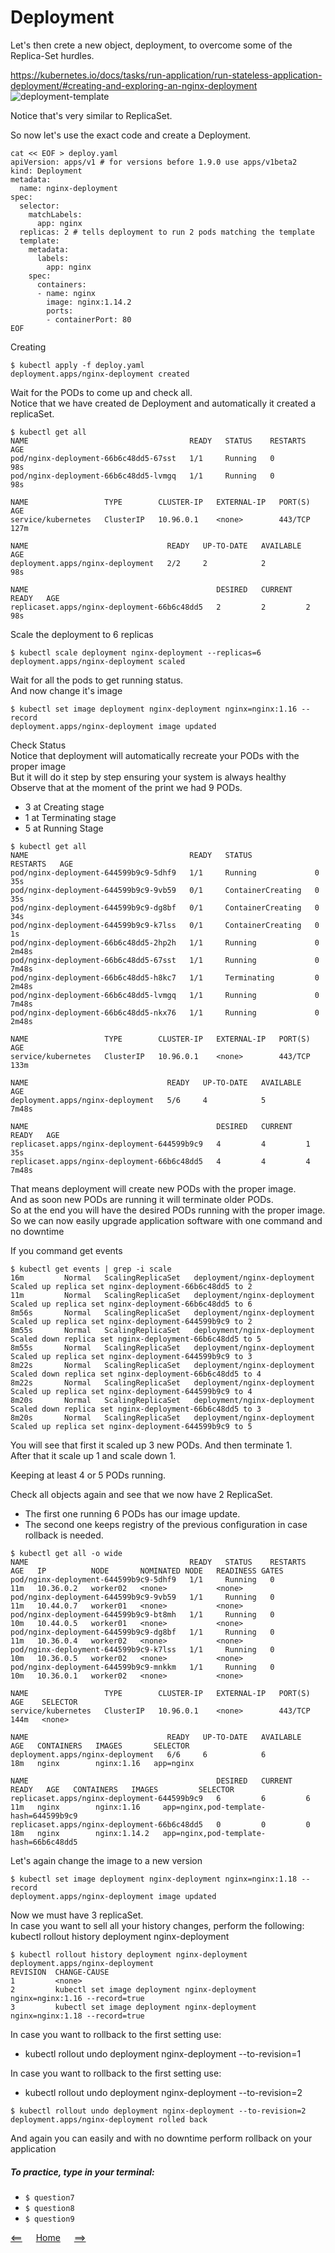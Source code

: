 # Deployment

Let's then crete a new object, deployment, to overcome some of the Replica-Set hurdles.

https://kubernetes.io/docs/tasks/run-application/run-stateless-application-deployment/#creating-and-exploring-an-nginx-deployment
![deployment-template](images/deploy-template.JPG)

Notice that's very similar to ReplicaSet.

So now let's use the exact code and create a Deployment.

```
cat << EOF > deploy.yaml
apiVersion: apps/v1 # for versions before 1.9.0 use apps/v1beta2
kind: Deployment
metadata:
  name: nginx-deployment
spec:
  selector:
    matchLabels:
      app: nginx
  replicas: 2 # tells deployment to run 2 pods matching the template
  template:
    metadata:
      labels:
        app: nginx
    spec:
      containers:
      - name: nginx
        image: nginx:1.14.2
        ports:
        - containerPort: 80
EOF
```

Creating
```
$ kubectl apply -f deploy.yaml
deployment.apps/nginx-deployment created

```

Wait for the PODs to come up and check all. <br />
Notice that we have created de Deployment and automatically it created a replicaSet.

```
$ kubectl get all
NAME                                    READY   STATUS    RESTARTS   AGE
pod/nginx-deployment-66b6c48dd5-67sst   1/1     Running   0          98s
pod/nginx-deployment-66b6c48dd5-lvmgq   1/1     Running   0          98s

NAME                 TYPE        CLUSTER-IP   EXTERNAL-IP   PORT(S)   AGE
service/kubernetes   ClusterIP   10.96.0.1    <none>        443/TCP   127m

NAME                               READY   UP-TO-DATE   AVAILABLE   AGE
deployment.apps/nginx-deployment   2/2     2            2           98s

NAME                                          DESIRED   CURRENT   READY   AGE
replicaset.apps/nginx-deployment-66b6c48dd5   2         2         2       98s
```

Scale the deployment to 6 replicas

```
$ kubectl scale deployment nginx-deployment --replicas=6
deployment.apps/nginx-deployment scaled
```

Wait for all the pods to get running status. <br />
And now change it's image

```
$ kubectl set image deployment nginx-deployment nginx=nginx:1.16 --record
deployment.apps/nginx-deployment image updated
```

Check Status <br />
Notice that deployment will automatically recreate your PODs with the proper image <br />
But it will do it step by step ensuring your system is always healthy <br />
Observe that at the moment of the print we had 9 PODs. <br />

- 3 at Creating stage
- 1 at Terminating stage
- 5 at Running Stage



```
$ kubectl get all
NAME                                    READY   STATUS              RESTARTS   AGE
pod/nginx-deployment-644599b9c9-5dhf9   1/1     Running             0          35s
pod/nginx-deployment-644599b9c9-9vb59   0/1     ContainerCreating   0          35s
pod/nginx-deployment-644599b9c9-dg8bf   0/1     ContainerCreating   0          34s
pod/nginx-deployment-644599b9c9-k7lss   0/1     ContainerCreating   0          1s
pod/nginx-deployment-66b6c48dd5-2hp2h   1/1     Running             0          2m48s
pod/nginx-deployment-66b6c48dd5-67sst   1/1     Running             0          7m48s
pod/nginx-deployment-66b6c48dd5-h8kc7   1/1     Terminating         0          2m48s
pod/nginx-deployment-66b6c48dd5-lvmgq   1/1     Running             0          7m48s
pod/nginx-deployment-66b6c48dd5-nkx76   1/1     Running             0          2m48s

NAME                 TYPE        CLUSTER-IP   EXTERNAL-IP   PORT(S)   AGE
service/kubernetes   ClusterIP   10.96.0.1    <none>        443/TCP   133m

NAME                               READY   UP-TO-DATE   AVAILABLE   AGE
deployment.apps/nginx-deployment   5/6     4            5           7m48s

NAME                                          DESIRED   CURRENT   READY   AGE
replicaset.apps/nginx-deployment-644599b9c9   4         4         1       35s
replicaset.apps/nginx-deployment-66b6c48dd5   4         4         4       7m48s
```


That means deployment will create new PODs with the proper image. <br />
And as soon new PODs are running it will terminate older PODs. <br />
So at the end you will have the desired PODs running with the proper image. <br />
So we can now easily upgrade application software with one command and no downtime <br />

If you command get events
```
$ kubectl get events | grep -i scale
16m         Normal   ScalingReplicaSet   deployment/nginx-deployment              Scaled up replica set nginx-deployment-66b6c48dd5 to 2
11m         Normal   ScalingReplicaSet   deployment/nginx-deployment              Scaled up replica set nginx-deployment-66b6c48dd5 to 6
8m56s       Normal   ScalingReplicaSet   deployment/nginx-deployment              Scaled up replica set nginx-deployment-644599b9c9 to 2
8m55s       Normal   ScalingReplicaSet   deployment/nginx-deployment              Scaled down replica set nginx-deployment-66b6c48dd5 to 5
8m55s       Normal   ScalingReplicaSet   deployment/nginx-deployment              Scaled up replica set nginx-deployment-644599b9c9 to 3
8m22s       Normal   ScalingReplicaSet   deployment/nginx-deployment              Scaled down replica set nginx-deployment-66b6c48dd5 to 4
8m22s       Normal   ScalingReplicaSet   deployment/nginx-deployment              Scaled up replica set nginx-deployment-644599b9c9 to 4
8m20s       Normal   ScalingReplicaSet   deployment/nginx-deployment              Scaled down replica set nginx-deployment-66b6c48dd5 to 3
8m20s       Normal   ScalingReplicaSet   deployment/nginx-deployment              Scaled up replica set nginx-deployment-644599b9c9 to 5
```

You will see that first it scaled up 3 new PODs. And then terminate 1. <br />
After that it scale up 1 and scale down 1. <br />

Keeping at least 4 or 5 PODs running.

Check all objects again and see that we now have 2 ReplicaSet.
- The first one running 6 PODs has our image update.
- The second one keeps registry of the previous configuration in case rollback is needed.

```
$ kubectl get all -o wide
NAME                                    READY   STATUS    RESTARTS   AGE   IP          NODE       NOMINATED NODE   READINESS GATES
pod/nginx-deployment-644599b9c9-5dhf9   1/1     Running   0          11m   10.36.0.2   worker02   <none>           <none>
pod/nginx-deployment-644599b9c9-9vb59   1/1     Running   0          11m   10.44.0.7   worker01   <none>           <none>
pod/nginx-deployment-644599b9c9-bt8mh   1/1     Running   0          10m   10.44.0.5   worker01   <none>           <none>
pod/nginx-deployment-644599b9c9-dg8bf   1/1     Running   0          11m   10.36.0.4   worker02   <none>           <none>
pod/nginx-deployment-644599b9c9-k7lss   1/1     Running   0          10m   10.36.0.5   worker02   <none>           <none>
pod/nginx-deployment-644599b9c9-mnkkm   1/1     Running   0          10m   10.36.0.1   worker02   <none>           <none>

NAME                 TYPE        CLUSTER-IP   EXTERNAL-IP   PORT(S)   AGE    SELECTOR
service/kubernetes   ClusterIP   10.96.0.1    <none>        443/TCP   144m   <none>

NAME                               READY   UP-TO-DATE   AVAILABLE   AGE   CONTAINERS   IMAGES       SELECTOR
deployment.apps/nginx-deployment   6/6     6            6           18m   nginx        nginx:1.16   app=nginx

NAME                                          DESIRED   CURRENT   READY   AGE   CONTAINERS   IMAGES         SELECTOR
replicaset.apps/nginx-deployment-644599b9c9   6         6         6       11m   nginx        nginx:1.16     app=nginx,pod-template-hash=644599b9c9
replicaset.apps/nginx-deployment-66b6c48dd5   0         0         0       18m   nginx        nginx:1.14.2   app=nginx,pod-template-hash=66b6c48dd5
```

Let's again change the image to a new version

```
$ kubectl set image deployment nginx-deployment nginx=nginx:1.18 --record
deployment.apps/nginx-deployment image updated
```

Now we must have 3 replicaSet. <br />
In case you want to sell all your history changes, perform the following: kubectl rollout history deployment nginx-deployment

```
$ kubectl rollout history deployment nginx-deployment
deployment.apps/nginx-deployment
REVISION  CHANGE-CAUSE
1         <none>
2         kubectl set image deployment nginx-deployment nginx=nginx:1.16 --record=true
3         kubectl set image deployment nginx-deployment nginx=nginx:1.18 --record=true
```

In case you want to rollback to the first setting use:
-  kubectl rollout undo deployment nginx-deployment --to-revision=1 

In case you want to rollback to the first setting use:
-  kubectl rollout undo deployment nginx-deployment --to-revision=2 

```
$ kubectl rollout undo deployment nginx-deployment --to-revision=2
deployment.apps/nginx-deployment rolled back
```

And again you can easily and with no downtime perform rollback on your application


##### To practice, type in your terminal:
- `$ question7`
- `$ question8`
- `$ question9`

[<==](05.Replica-set.md) 
&emsp; 
[Home](../../README.md) 
&emsp; 
[==>](25.Labels-and-selectors.md)